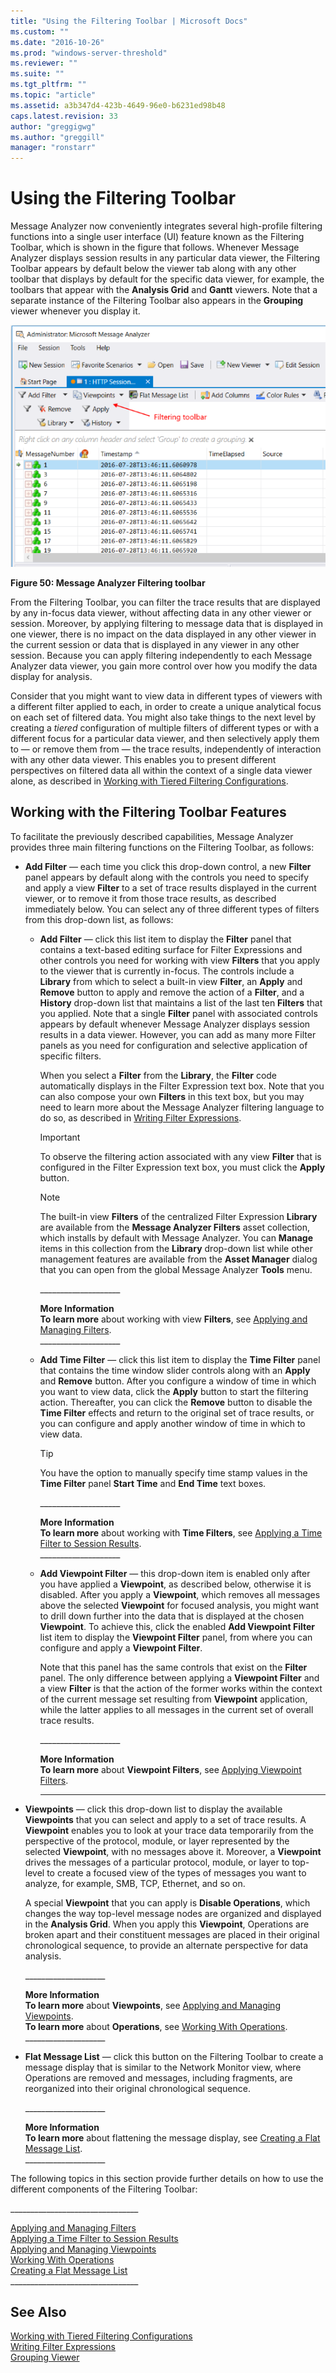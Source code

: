 ```yaml
---
title: "Using the Filtering Toolbar | Microsoft Docs"
ms.custom: ""
ms.date: "2016-10-26"
ms.prod: "windows-server-threshold"
ms.reviewer: ""
ms.suite: ""
ms.tgt_pltfrm: ""
ms.topic: "article"
ms.assetid: a3b347d4-423b-4649-96e0-b6231ed98b48
caps.latest.revision: 33
author: "greggigwg"
ms.author: "greggill"
manager: "ronstarr"
---
```

# Using the Filtering Toolbar
Message Analyzer now conveniently integrates several high-profile filtering functions into a single user interface (UI) feature known as the Filtering Toolbar, which is shown in the figure that follows. Whenever Message Analyzer displays session results in any particular data viewer, the Filtering Toolbar appears by default below the viewer tab along with any other toolbar that displays by default for the specific data viewer, for example, the toolbars that appear with the **Analysis Grid** and **Gantt** viewers.  Note that a separate instance of the Filtering Toolbar also appears in the **Grouping** viewer whenever you display it.  
  
 ![Message Analyzer Filtering toolbar](media/fig50-message-analyzer-filtering-toolbar.png "Fig50-Message Analyzer Filtering Toolbar")  
  
 **Figure 50:  Message Analyzer Filtering toolbar**  
  
 From the Filtering Toolbar, you can filter the trace results that are displayed by any in-focus data viewer, without affecting data in any other viewer or session. Moreover, by applying filtering to message data that is displayed  in one viewer, there is no impact on the data displayed in any other viewer in the current session or data that is displayed in any viewer in any other session. Because you can apply filtering independently to each Message Analyzer data viewer, you gain more control over how you modify the data display for analysis.  
  
 Consider that you might want to view data in different types of viewers with a different filter applied to each, in order to create a unique analytical focus on each set of filtered data.  You might also take things to the next level by creating a *tiered* configuration of multiple filters of different types or with a different focus for a particular data viewer, and then selectively apply them to — or remove them from — the  trace results, independently of interaction with any other data viewer. This enables you to present different perspectives on filtered data all within the context of a single data viewer alone, as described in [Working with Tiered Filtering Configurations](applying-and-managing-filters.md#BKMK_WorkWithTieredFiltering).  
  
## Working with the Filtering Toolbar Features  
 To facilitate the previously described capabilities, Message Analyzer provides three main  filtering functions on the Filtering Toolbar, as follows:  
  
-   **Add Filter** — each time you click this drop-down control, a new **Filter** panel appears by default along with the controls you need to specify and apply a view **Filter** to a set of trace results displayed in the current viewer, or to remove it from those trace results, as described immediately below. You can select any of three different types of filters from this drop-down list, as follows:  
  
    -   **Add Filter** — click this list item to display the **Filter** panel that contains a text-based editing surface for Filter Expressions and other controls you need for working with view  **Filters** that you apply to the viewer that is currently in-focus. The controls include a **Library** from which to select a built-in view **Filter**, an **Apply** and **Remove** button to apply and remove the  action of a **Filter**, and  a **History** drop-down list that maintains a list of the last ten **Filters** that you applied. Note that a single **Filter** panel with associated controls appears by default whenever Message Analyzer displays session results in a data viewer. However, you can add as many more Filter panels as you need for configuration and selective application of specific filters.  
  
         When you select a **Filter** from the **Library**, the **Filter** code automatically displays in the Filter Expression text box. Note that you can also compose your own **Filters** in this text box, but you may need to learn more about the Message Analyzer filtering language to do so, as described in [Writing Filter Expressions](writing-filter-expressions.md).  
  
        > [!IMPORTANT]
        >  To observe the filtering action associated with any view **Filter** that is configured in the Filter Expression text box, you must click the **Apply** button.  
  
        > [!NOTE]
        >  The built-in view **Filters** of the centralized Filter Expression **Library** are available from the **Message Analyzer Filters** asset collection, which installs by default with Message Analyzer. You can **Manage** items in this collection from the **Library** drop-down list while other management features are available from the **Asset Manager** dialog that you can open from the global Message Analyzer **Tools** menu.  
  
         ___________________\_  
  
         **More Information**   
         **To learn more** about working with view **Filters**, see [Applying and Managing Filters](applying-and-managing-filters.md).  
        ___________________\_  
  
    -   **Add Time Filter** — click this list item to display the **Time Filter** panel that contains the time window slider controls along with an **Apply** and **Remove** button. After you configure a window of time in which you want to view data, click the **Apply** button to start the filtering action. Thereafter, you can click the **Remove** button to disable the **Time Filter** effects and return to the original set of trace results, or you can configure and apply another window of time in which to view data.  
  
        > [!TIP]
        >  You have the option to manually specify time stamp values in the **Time Filter** panel **Start Time** and **End Time** text boxes.  
  
         ___________________\_  
  
         **More Information**   
         **To learn more** about working with **Time Filters**, see [Applying a Time Filter to Session Results](applying-a-time-filter-to-session-results.md).  
        ___________________\_  
  
    -   **Add Viewpoint Filter** — this drop-down item is enabled only after you have applied a **Viewpoint**, as described below, otherwise it is disabled. After you apply a **Viewpoint**, which removes all messages above the selected **Viewpoint** for focused analysis, you might want to drill down further into the data that is displayed at the chosen **Viewpoint**. To achieve this, click the enabled **Add Viewpoint Filter** list item to display the **Viewpoint Filter** panel, from where you can configure and apply a **Viewpoint Filter**.  
  
         Note that this panel has the same controls that exist on the **Filter** panel. The only difference between applying a **Viewpoint Filter** and a view **Filter** is that the action of the former works within the context of the current message set resulting from **Viewpoint** application, while the latter applies to all messages in the current set of overall trace results.  
  
         ___________________\_  
  
         **More Information**   
         **To learn more** about **Viewpoint Filters**, see [Applying Viewpoint Filters](applying-and-managing-viewpoints.md#BKMK_ApplyingViewpointFilter).  
        ____________________  
  
-   **Viewpoints** — click this drop-down list to display the available **Viewpoints** that you can select and apply to a set of trace results. A **Viewpoint** enables you to look at your trace data temporarily from the perspective of the protocol, module, or layer represented by the selected **Viewpoint**,  with no messages above it. Moreover, a **Viewpoint** drives the messages of a particular protocol, module, or layer to top-level to create a focused view of the types of messages you want to analyze, for example, SMB, TCP,  Ethernet, and so on.  
  
     A special **Viewpoint** that you can apply is **Disable Operations**, which  changes the way top-level message nodes are organized and displayed in the **Analysis Grid**. When you apply this  **Viewpoint**,  Operations are broken apart and their constituent messages are placed in their original chronological sequence, to provide an alternate perspective for data analysis.  
  
     ___________________\_  
  
     **More Information**   
     **To learn more** about **Viewpoints**, see [Applying and Managing Viewpoints](applying-and-managing-viewpoints.md).  
    **To learn more** about **Operations**, see [Working With Operations](working-with-operations.md).   
    ___________________\_  
  
-   **Flat Message List** — click this button on the Filtering Toolbar to create a message display that is similar to the Network Monitor view, where Operations are removed and messages, including fragments, are reorganized into their original chronological sequence.  
  
     ___________________\_  
  
     **More Information**   
     **To learn more** about flattening the message display, see [Creating a Flat Message List](creating-a-flat-message-list.md).   
    ___________________\_  
  
 The following topics in this section provide further details on how to use the different components of the Filtering Toolbar:  
  
 _______________________________\_  
  
 [Applying and Managing Filters](applying-and-managing-filters.md)   
 [Applying a Time Filter to Session Results](applying-a-time-filter-to-session-results.md)   
 [Applying and Managing Viewpoints](applying-and-managing-viewpoints.md)   
 [Working With Operations](working-with-operations.md)   
 [Creating a Flat Message List](creating-a-flat-message-list.md)   
_______________________________\_  
  
## See Also  
 [Working with Tiered Filtering Configurations](applying-and-managing-filters.md#BKMK_WorkWithTieredFiltering)   
 [Writing Filter Expressions](writing-filter-expressions.md)   
 [Grouping Viewer](grouping-viewer.md)